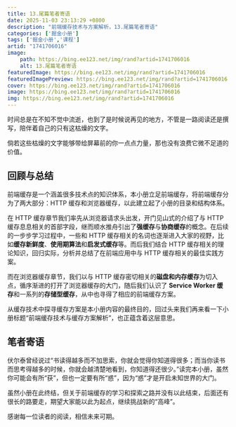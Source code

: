 ```yaml
---
title: 13.尾篇笔者寄语
date: 2025-11-03 23:13:29 +0800
description: "前端缓存技术与方案解析，13.尾篇笔者寄语"
categories: ['掘金小册']
tags: ['掘金小册','课程']
artid: "1741706016"
image:
    path: https://bing.ee123.net/img/rand?artid=1741706016
    alt: 13.尾篇笔者寄语
featuredImage: https://bing.ee123.net/img/rand?artid=1741706016
featuredImagePreview: https://bing.ee123.net/img/rand?artid=1741706016
cover: https://bing.ee123.net/img/rand?artid=1741706016
image: https://bing.ee123.net/img/rand?artid=1741706016
img: https://bing.ee123.net/img/rand?artid=1741706016
---
```


时间总是在不知不觉中流逝，也到了是时候说再见的地方，不管是一路阅读还是撰写，陪伴着自己的只有这枯燥的文字。

倘若这些枯燥的文字能够带给屏幕前的你一点点力量，那也没有浪费它微不足道的价值。

## 回顾与总结

前端缓存是一个涵盖很多技术点的知识体系，本小册立足前端缓存，将前端缓存分为了两大部分：HTTP 缓存和浏览器缓存，以此建立起了小册的目录和结构体系。

在 HTTP 缓存章节我们率先从浏览器请求头出发，开门见山式的介绍了与 HTTP 缓存息息相关的首部字段，继而顺水推舟引出了**强缓存**与**协商缓存**的概念。在后续的一步步学习过程中，一些和 HTTP 缓存相关的名词也逐渐进入大家的视野，比如**缓存新鲜度**、**使用期算法**和**启发式缓存**等。而后我们结合 HTTP 缓存相关的理论知识，回归实际，分析并总结了在前端应用中与 HTTP 缓存相关的最佳实践方案。

而在浏览器缓存章节，我们以与 HTTP 缓存密切相关的**磁盘和内存缓存**为切入点，循序渐进的打开了浏览器缓存的大门，随后我们认识了 **Service Worker 缓存**和一系列的**存储型缓存**，从中也寻得了相应的前端缓存方案。

从缓存技术中探寻缓存方案是本小册内容的最终目的，回过头来我们再来看一下小册标题“前端缓存技术与缓存方案解析”，也正蕴含着这层意思。

## 笔者寄语

伏尔泰曾经说过“书读得越多而不加思索，你就会觉得你知道得很多；而当你读书而思考得越多的时候，你就会越清楚地看到，你知道得还很少。”读完本小册，虽然你可能会有所“获”，但也一定要有所“惑”，因为“惑”才是开启未知世界的大门。

虽然小册在此终结，但关于前端缓存的学习和探索之路并没有以此结束，后面还有很长的路要走，期望大家能以此为起点，继续挑战新的“高峰”。

感谢每一位读者的阅读，相信未来可期。

